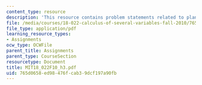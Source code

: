 ```yaml
---
content_type: resource
description: 'This resource contains problem statements related to planes. '
file: /media/courses/18-022-calculus-of-several-variables-fall-2010/765d0658ed98476fcab39dcf197a90fb_MIT18_022F10_h3.pdf
file_type: application/pdf
learning_resource_types:
- Assignments
ocw_type: OCWFile
parent_title: Assignments
parent_type: CourseSection
resourcetype: Document
title: MIT18_022F10_h3.pdf
uid: 765d0658-ed98-476f-cab3-9dcf197a90fb
---
```

